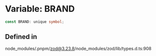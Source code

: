 # Variable: BRAND

```ts
const BRAND: unique symbol;
```

## Defined in

node\_modules/.pnpm/zod@3.23.8/node\_modules/zod/lib/types.d.ts:908
